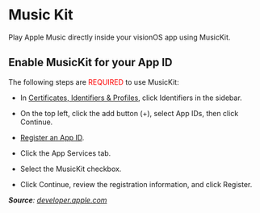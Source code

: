 # Music Kit

Play Apple Music directly inside your visionOS app using MusicKit.  

## Enable MusicKit for your App ID
The following steps are <span style="color:red">REQUIRED</span> to use MusicKit: 

* In [Certificates, Identifiers & Profiles](https://developer.apple.com/account/resources), click Identifiers in the sidebar.

* On the top left, click the add button (+), select App IDs, then click Continue.

* [Register an App ID](https://developer.apple.com/help/account/manage-identifiers/register-an-app-id).

* Click the App Services tab.

* Select the MusicKit checkbox.

* Click Continue, review the registration information, and click Register.

***Source**: [developer.apple.com](https://developer.apple.com/help/account/configure-app-services/musickit/)*


